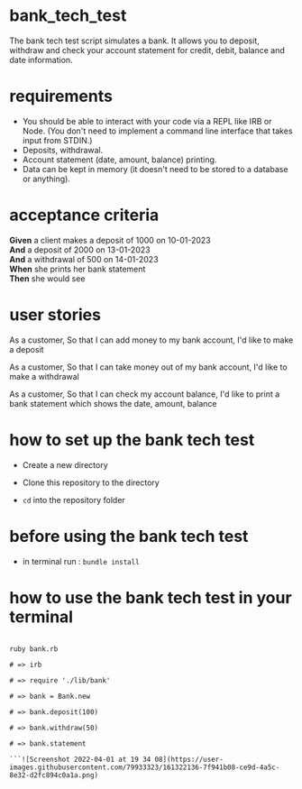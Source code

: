 # bank_tech_test

The bank tech test script simulates a bank.  It allows you to deposit, withdraw and check your account statement for credit, debit, balance and date information. 

# requirements 

* You should be able to interact with your code via a REPL like IRB or Node.  (You don't need to implement a command line interface that takes input from STDIN.)
* Deposits, withdrawal.
* Account statement (date, amount, balance) printing.
* Data can be kept in memory (it doesn't need to be stored to a database or anything).

# acceptance criteria 

**Given** a client makes a deposit of 1000 on 10-01-2023  
**And** a deposit of 2000 on 13-01-2023  
**And** a withdrawal of 500 on 14-01-2023  
**When** she prints her bank statement  
**Then** she would see

# user stories 

As a customer, 
So that I can add money to my bank account,
I'd like to make a deposit

As a customer, 
So that I can take money out of my bank account,
I'd like to make a withdrawal

As a customer, 
So that I can check my account balance,
I'd like to print a bank statement which shows the date, amount, balance

# how to set up the bank tech test 

* Create a new directory 

* Clone this repository to the directory 

* ```cd``` into the repository folder

# before using the bank tech test 

* in terminal run : ```bundle install```

# how to use the bank tech test in your terminal 

```shell 

ruby bank.rb 

# => irb

# => require './lib/bank'

# => bank = Bank.new

# => bank.deposit(100)

# => bank.withdraw(50)

# => bank.statement

```![Screenshot 2022-04-01 at 19 34 08](https://user-images.githubusercontent.com/79933323/161322136-7f941b08-ce9d-4a5c-8e32-d2fc894c0a1a.png)
